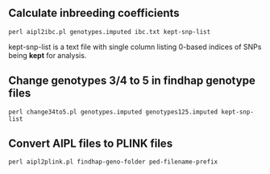 ## Calculate inbreeding coefficients
```
perl aipl2ibc.pl genotypes.imputed ibc.txt kept-snp-list
```
kept-snp-list is a text file with single column listing 0-based indices of SNPs being **kept** for analysis.

## Change genotypes 3/4 to 5 in findhap genotype files
```
perl change34to5.pl genotypes.imputed genotypes125.imputed kept-snp-list
```

## Convert AIPL files to PLINK files
```
perl aipl2plink.pl findhap-geno-folder ped-filename-prefix
```
